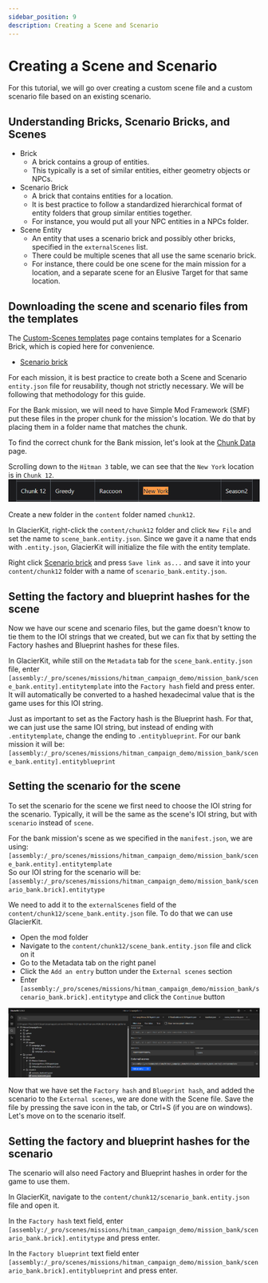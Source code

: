 ```yaml
---
sidebar_position: 9
description: Creating a Scene and Scenario
---
```


# Creating a Scene and Scenario

For this tutorial, we will go over creating a custom scene file and a custom scenario file based on an existing scenario.

## Understanding Bricks, Scenario Bricks, and Scenes

* Brick
  * A brick contains a group of entities.
  * This typically is a set of similar entities, either geometry objects or NPCs.
* Scenario Brick
  * A brick that contains entities for a location.
  * It is best practice to follow a standardized hierarchical format of entity folders that group similar entities together.
  * For instance, you would put all your NPC entities in a NPCs folder.
* Scene Entity
  * An entity that uses a scenario brick and possibly other bricks, specified in the `externalScenes` list.
  * There could be multiple scenes that all use the same scenario brick.
  * For instance, there could be one scene for the main mission for a location, and a separate scene for an Elusive Target for that same location.

## Downloading the scene and scenario files from the templates

The [Custom-Scenes templates](https://github.com/NotexMods/Custom-Scenes/tree/main/templates) page contains templates for a Scenario Brick, which is copied here for convenience.
* [Scenario brick](resources/empty_scenario_brick.entity.json)  

For each mission, it is best practice to create both a Scene and Scenario `entity.json` file for reusability, though not strictly necessary. We will be following that methodology for this guide.

For the Bank mission, we will need to have Simple Mod Framework (SMF) put these files in the proper chunk for the mission's location. We do that by placing them in a folder name that matches the chunk.

To find the correct chunk for the Bank mission, let's look at the [Chunk Data](../../glacier2/chunkdata.md) page.

Scrolling down to the `Hitman 3` table, we can see that the `New York` location is in `Chunk 12`.
![resources/chunk_data.png](resources/chunk_data.png)

Create a new folder in the `content` folder named `chunk12`.

In GlacierKit, right-click the `content/chunk12` folder and click `New File` and set the name to `scene_bank.entity.json`. Since we gave it a name that ends with `.entity.json`, GlacierKit will initialize the file with the entity template.

Right click [Scenario brick](resources/empty_scenario_brick.entity.json) and press `Save link as...` and save it into your `content/chunk12` folder with a name of `scenario_bank.entity.json`.


## Setting the factory and blueprint hashes for the scene
Now we have our scene and scenario files, but the game doesn't know to tie them to the IOI strings that we created, but we can fix that by setting the Factory hashes and Blueprint hashes for these files.

In GlacierKit, while still on the `Metadata` tab for the `scene_bank.entity.json` file, enter `[assembly:/_pro/scenes/missions/hitman_campaign_demo/mission_bank/scene_bank.entity].entitytemplate` into the `Factory hash` field and press enter. It will automatically be converted to a hashed hexadecimal value that is the game uses for this IOI string. 

Just as important to set as the Factory hash is the Blueprint hash. For that, we can just use the same IOI string, but instead of ending with `.entitytemplate`, change the ending to `.entityblueprint`. For our bank mission it will be:  
`[assembly:/_pro/scenes/missions/hitman_campaign_demo/mission_bank/scene_bank.entity].entityblueprint`

## Setting the scenario for the scene

To set the scenario for the scene we first need to choose the IOI string for the scenario. Typically, it will be the same as the scene's IOI string, but with `scenario` instead of `scene`.

For the bank mission's scene as we specified in the `manifest.json`, we are using:  
`[assembly:/_pro/scenes/missions/hitman_campaign_demo/mission_bank/scene_bank.entity].entitytemplate`  
So our IOI string for the scenario will be:  
`[assembly:/_pro/scenes/missions/hitman_campaign_demo/mission_bank/scenario_bank.brick].entitytype`

We need to add it to the `externalScenes` field of the `content/chunk12/scene_bank.entity.json` file. To do that we can use  GlacierKit.
* Open the mod folder
* Navigate to the `content/chunk12/scene_bank.entity.json` file and click on it
* Go to the Metadata tab on the right panel
* Click the `Add an entry` button under the `External scenes` section
* Enter `[assembly:/_pro/scenes/missions/hitman_campaign_demo/mission_bank/scenario_bank.brick].entitytype` and click the `Continue` button

![resoureces/externalScenes.png](resources/externalScenes.png)

Now that we have set the `Factory hash` and `Blueprint hash`, and added the scenario to the `External scenes`, we are done with the Scene file. Save the file by pressing the save icon in the tab, or Ctrl+S (if you are on windows). Let's move on to the scenario itself.

## Setting the factory and blueprint hashes for the scenario
The scenario will also need Factory and Blueprint hashes in order for the game to use them.

In GlacierKit, navigate to the `content/chunk12/scenario_bank.entity.json` file and open it.

In the `Factory hash` text field, enter `[assembly:/_pro/scenes/missions/hitman_campaign_demo/mission_bank/scenario_bank.brick].entitytype` and press enter.

In the `Factory blueprint` text field enter `[assembly:/_pro/scenes/missions/hitman_campaign_demo/mission_bank/scenario_bank.brick].entityblueprint` and press enter.
